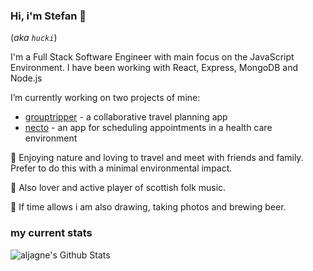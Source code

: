 ### Hi, i'm Stefan 👋

(_aka `hucki`_)

I'm a Full Stack Software Engineer with main focus on the JavaScript Environment. I have been working with React, Express, MongoDB and Node.js

I’m currently working on two projects of mine:

- [grouptripper](https://github.com/hucki/grouptripper) - a collaborative travel planning app
- [necto](https://github.com/hucki/necto/) - an app for scheduling appointments in a health care environment

🌱 Enjoying nature and loving to travel and meet with friends and family. Prefer to do this with a minimal environmental impact.

🥁 Also lover and active player of scottish folk music.

🎨 If time allows i am also drawing, taking photos and brewing beer.

### my current stats

<img align="left" alt="aljagne's Github Stats" src="https://github-readme-stats.vercel.app/api?username=hucki&show_icons=true&hide_border=true" />
